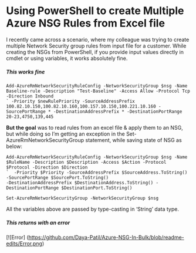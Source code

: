 # Using PowerShell to create Multiple Azure NSG Rules from Excel file 


I recently came across a scenario, where my colleague was trying to create multiple Network Security group rules from input file for a customer.  While creating the NSGs from PowerShell, if you provide input values directly in cmdlet or using variables, it works absolutely fine. 


##### This works fine

    Add-AzureRmNetworkSecurityRuleConfig -NetworkSecurityGroup $nsg -Name Baseline-rule -Description "Test-Baseline" -Access Allow -Protocol Tcp -Direction Inbound 
    ` -Priority $newRulePriority -SourceAddressPrefix  100.82.10.150,100.82.10.160,100.157.10.150,100.221.10.160 -SourcePortRange * -DestinationAddressPrefix * -DestinationPortRange 20-23,4750,139,445


**But the goal** was to read rules from an excel file & apply them to an NSG, but while doing so I’m getting an exception in the Set-AzureRmNetworkSecurityGroup statement, while saving state of NSG as below:

    Add-AzureRmNetworkSecurityRuleConfig -NetworkSecurityGroup $nsg -Name $RuleName -Description $Description -Access $Action -Protocol $Protocol -Direction $Direction 
    `  -Priority $Priority -SourceAddressPrefix $SourceAddress.ToString() -SourcePortRange $SourcePort.ToString()
    -DestinationAddressPrefix $DestinationAddress.ToString() -DestinationPortRange $DestinationPort.ToString() 
    
    Set-AzureRmNetworkSecurityGroup -NetworkSecurityGroup $nsg


All the variables above are passed by type-casting in ‘String’ data type.

##### This returns with an error
[![Error]
(https://github.com/Daya-Patil/Azure-NSG-In-Bulk/blob/readme-edits/Error.png)

  
 










  
 






